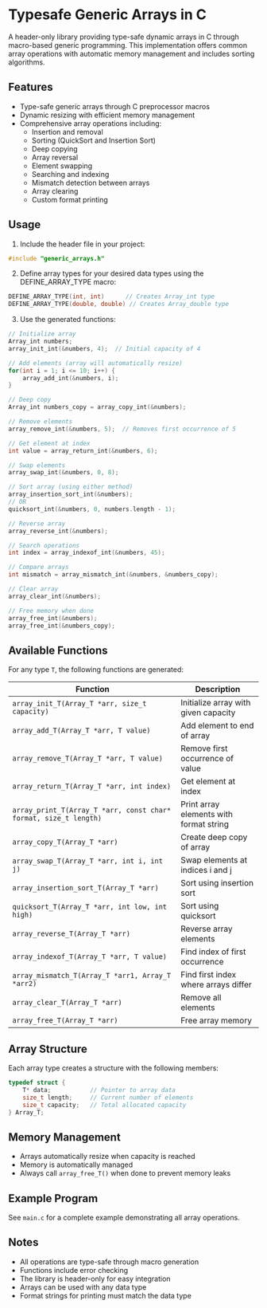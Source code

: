 # Typesafe Generic Arrays in C

A header-only library providing type-safe dynamic arrays in C through macro-based generic programming. This implementation offers common array operations with automatic memory management and includes sorting algorithms.

## Features

- Type-safe generic arrays through C preprocessor macros
- Dynamic resizing with efficient memory management
- Comprehensive array operations including:
  - Insertion and removal
  - Sorting (QuickSort and Insertion Sort)
  - Deep copying
  - Array reversal
  - Element swapping
  - Searching and indexing
  - Mismatch detection between arrays
  - Array clearing
  - Custom format printing

## Usage

1. Include the header file in your project:
```c
#include "generic_arrays.h"
```

2. Define array types for your desired data types using the DEFINE_ARRAY_TYPE macro:
```c
DEFINE_ARRAY_TYPE(int, int)      // Creates Array_int type
DEFINE_ARRAY_TYPE(double, double) // Creates Array_double type
```

3. Use the generated functions:
```c
// Initialize array
Array_int numbers;
array_init_int(&numbers, 4);  // Initial capacity of 4

// Add elements (array will automatically resize)
for(int i = 1; i <= 10; i++) {
    array_add_int(&numbers, i);
}

// Deep copy
Array_int numbers_copy = array_copy_int(&numbers);

// Remove elements
array_remove_int(&numbers, 5);  // Removes first occurrence of 5

// Get element at index
int value = array_return_int(&numbers, 6);

// Swap elements
array_swap_int(&numbers, 0, 8);

// Sort array (using either method)
array_insertion_sort_int(&numbers);
// OR
quicksort_int(&numbers, 0, numbers.length - 1);

// Reverse array
array_reverse_int(&numbers);

// Search operations
int index = array_indexof_int(&numbers, 45);

// Compare arrays
int mismatch = array_mismatch_int(&numbers, &numbers_copy);

// Clear array
array_clear_int(&numbers);

// Free memory when done
array_free_int(&numbers);
array_free_int(&numbers_copy);
```

## Available Functions

For any type `T`, the following functions are generated:

| Function | Description |
|----------|-------------|
| `array_init_T(Array_T *arr, size_t capacity)` | Initialize array with given capacity |
| `array_add_T(Array_T *arr, T value)` | Add element to end of array |
| `array_remove_T(Array_T *arr, T value)` | Remove first occurrence of value |
| `array_return_T(Array_T *arr, int index)` | Get element at index |
| `array_print_T(Array_T *arr, const char* format, size_t length)` | Print array elements with format string |
| `array_copy_T(Array_T *arr)` | Create deep copy of array |
| `array_swap_T(Array_T *arr, int i, int j)` | Swap elements at indices i and j |
| `array_insertion_sort_T(Array_T *arr)` | Sort using insertion sort |
| `quicksort_T(Array_T *arr, int low, int high)` | Sort using quicksort |
| `array_reverse_T(Array_T *arr)` | Reverse array elements |
| `array_indexof_T(Array_T *arr, T value)` | Find index of first occurrence |
| `array_mismatch_T(Array_T *arr1, Array_T *arr2)` | Find first index where arrays differ |
| `array_clear_T(Array_T *arr)` | Remove all elements |
| `array_free_T(Array_T *arr)` | Free array memory |

## Array Structure

Each array type creates a structure with the following members:
```c
typedef struct {
    T* data;           // Pointer to array data
    size_t length;     // Current number of elements
    size_t capacity;   // Total allocated capacity
} Array_T;
```

## Memory Management

- Arrays automatically resize when capacity is reached
- Memory is automatically managed
- Always call `array_free_T()` when done to prevent memory leaks

## Example Program

See `main.c` for a complete example demonstrating all array operations.

## Notes

- All operations are type-safe through macro generation
- Functions include error checking
- The library is header-only for easy integration
- Arrays can be used with any data type
- Format strings for printing must match the data type
